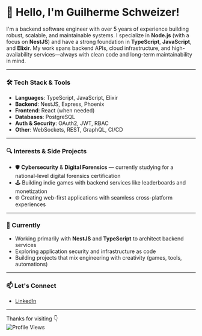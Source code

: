 # 👋 Hello, I'm Guilherme Schweizer!

I'm a backend software engineer with over 5 years of experience building robust, scalable, and maintainable systems. I specialize in **Node.js** (with a focus on **NestJS**) and have a strong foundation in **TypeScript**, **JavaScript**, and **Elixir**. My work spans backend APIs, cloud infrastructure, and high-availability services—always with clean code and long-term maintainability in mind.

---

### 🛠️ Tech Stack & Tools

- **Languages**: TypeScript, JavaScript, Elixir
- **Backend**: NestJS, Express, Phoenix
- **Frontend**: React (when needed)
- **Databases**: PostgreSQL
- **Auth & Security**: OAuth2, JWT, RBAC
- **Other**: WebSockets, REST, GraphQL, CI/CD

---

### 🔍 Interests & Side Projects

- 🛡️ **Cybersecurity** & **Digital Forensics** — currently studying for a national-level digital forensics certification
- 🕹️ Building indie games with backend services like leaderboards and monetization
- 🌐 Creating web-first applications with seamless cross-platform experiences

---

### 🚀 Currently

- Working primarily with **NestJS** and **TypeScript** to architect backend services
- Exploring application security and infrastructure as code
- Building projects that mix engineering with creativity (games, tools, automations)

---

### 📫 Let's Connect

- [LinkedIn](https://linkedin.com/in/guilherme-schweizer)

---

Thanks for visiting 👇  
![Profile Views](https://komarev.com/ghpvc/?username=Guischweizer&color=blue)
